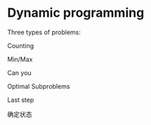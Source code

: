 # Dynamic programming

Three types of problems:

Counting

Min/Max

Can you



Optimal Subproblems

Last step



确定状态

